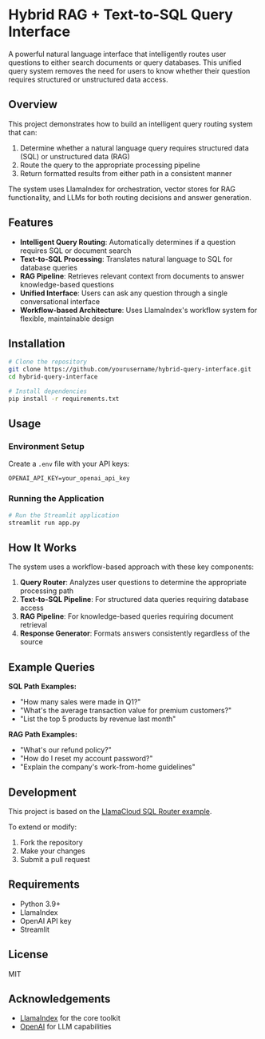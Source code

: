 # Hybrid RAG + Text-to-SQL Query Interface

A powerful natural language interface that intelligently routes user questions to either search documents or query databases. This unified query system removes the need for users to know whether their question requires structured or unstructured data access.

## Overview

This project demonstrates how to build an intelligent query routing system that can:

1. Determine whether a natural language query requires structured data (SQL) or unstructured data (RAG)
2. Route the query to the appropriate processing pipeline
3. Return formatted results from either path in a consistent manner

The system uses LlamaIndex for orchestration, vector stores for RAG functionality, and LLMs for both routing decisions and answer generation.

## Features

- **Intelligent Query Routing**: Automatically determines if a question requires SQL or document search
- **Text-to-SQL Processing**: Translates natural language to SQL for database queries
- **RAG Pipeline**: Retrieves relevant context from documents to answer knowledge-based questions
- **Unified Interface**: Users can ask any question through a single conversational interface
- **Workflow-based Architecture**: Uses LlamaIndex's workflow system for flexible, maintainable design

## Installation

```bash
# Clone the repository
git clone https://github.com/yourusername/hybrid-query-interface.git
cd hybrid-query-interface

# Install dependencies
pip install -r requirements.txt
```

## Usage

### Environment Setup

Create a `.env` file with your API keys:

```
OPENAI_API_KEY=your_openai_api_key
```

### Running the Application

```bash
# Run the Streamlit application
streamlit run app.py
```

## How It Works

The system uses a workflow-based approach with these key components:

1. **Query Router**: Analyzes user questions to determine the appropriate processing path
2. **Text-to-SQL Pipeline**: For structured data queries requiring database access
3. **RAG Pipeline**: For knowledge-based queries requiring document retrieval
4. **Response Generator**: Formats answers consistently regardless of the source

## Example Queries

**SQL Path Examples:**
- "How many sales were made in Q1?"
- "What's the average transaction value for premium customers?"
- "List the top 5 products by revenue last month"

**RAG Path Examples:**
- "What's our refund policy?"
- "How do I reset my account password?"
- "Explain the company's work-from-home guidelines"

## Development

This project is based on the [LlamaCloud SQL Router example](https://github.com/run-llama/llamacloud-demo/blob/main/examples/advanced_rag/llamacloud_sql_router.ipynb).

To extend or modify:
1. Fork the repository
2. Make your changes
3. Submit a pull request

## Requirements

- Python 3.9+
- LlamaIndex
- OpenAI API key
- Streamlit

## License

MIT

## Acknowledgements

- [LlamaIndex](https://www.llamaindex.ai/) for the core toolkit
- [OpenAI](https://openai.com/) for LLM capabilities
